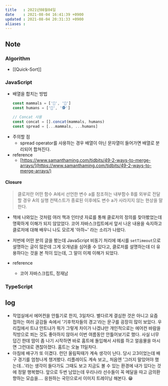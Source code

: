 ```yaml
---
title   : 2021년08월04일 
date    : 2021-08-04 16:41:39 +0900
updated : 2021-08-04 20:31:33 +0900
aliases : 
---
```

## Note
### Algorithm
- [[Quick-Sort]]

### JavaScript  
- 배열을 합치는 방법  
	```javascript
	const mammals = ['🐻', '🦁']
	const humans = ['👮', '🕵️']
	
	// Concat 사용  
	const concat = [].concat(mammals, humans)  
	const spread = [...mammals, ...humans]
	```  
- 주의할 점 
	- spread operator를 사용하는 경우 배열이 아닌 문자열이 들어가면 배열로 분리되어 합쳐진다.  
- reference 
	- [https://www.samanthaming.com/tidbits/49-2-ways-to-merge-arrays/](https://www.samanthaming.com/tidbits/49-2-ways-to-merge-arrays/)

#### Closure  
> 클로저란 어떤 함수 A에서 선언한 변수 a를 참조하는 내부함수 B를 외부로 전달할 경우 A의 실행 컨텍스트가 종료된 이후에도 변수 a가 사라지지 않는 현상을 말한다.  
- 책에 나와있는 것처럼 여러 책과 인터넷 자료를 통해 클로저의 정의를 찾아봤었는데 명확하게 이해가 되지 않았었다. 코어 자바스크립트에서 앞서 나온 내용을 숙지하고 클로저에 대해 배우니 나도 모르게 '아하~' 라는 소리가 나왔다.    
- 저번에 어떤 분의 글을 봤는데 JavaScript 비동기 처리에 예시를 `setTimeout`으로 설명하는 글이 많은데 그게 오개념을 심어줄 수 있다고, 클로저를 설명하는데 더 유용하다는 것을 본 적이 있는데, 그 말이 이제 이해가 되었다.
	
- reference 
	- 코어 자바스크립트, 정재남 
### TypeScript  


## log  
- 작업실에서 에어컨을 안틀기로 한지, 3일차다. 별다르게 결심한 것은 아니고 요즘 접하는 여러 글감들 속에서 '기후학자들의 경고'라는 문구를 굉장히 많이 보았다. 우리집에서 트냐 안트냐가 뭐가 그렇게 차이가 나겠냐만 개인적으로는 에어컨 바람을 직방으로 쐬는 것도 좋아하지 않아서 이번 여름동안 안틀어보기로 했다. 사실 너무 덥긴 한데 땀이 좀 나기 시작하면 바로 홈트에 돌입해서 샤워를 하고 얼음물을 마시면 그런대로 괜찮아졌다. 홈트는 오늘 11일차다.  
- 아침에 배구가 또 이겼다. 런던 올림픽때가 계속 생각이 난다. 당시 고3이었는데 배구 경기를 엄청나게 챙겨봤다. 리플레이도 계속 보고,, 처음엔 '그러지 말았어야 했는데...'라는 생각이 들다가도 그때도 보고 지금도 볼 수 있는 환경에 내가 있다는 것에 정말 행복했다.  앞으로 두번 남았는데 우리나라 선수들이 꼭 메달을 따고 금의환향하는 모습을.... 응원하는 국민으로서 이미지 트레이닝 해본다. 😁	
